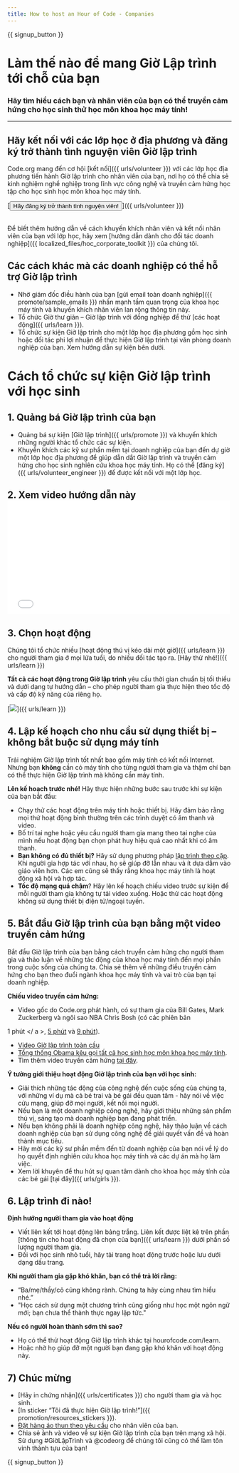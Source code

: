```yaml
---
title: How to host an Hour of Code - Companies
---
```


{{ signup_button }}

# Làm thế nào để mang Giờ Lập trình tới chỗ của bạn
### Hãy tìm hiểu cách bạn và nhân viên của bạn có thể truyền cảm hứng cho học sinh thử học môn khoa học máy tính!

***

## Hãy kết nối với các lớp học ở địa phương và đăng ký trở thành tình nguyện viên Giờ lập trình
Code.org mang đến cơ hội [kết nối]({{ urls/volunteer }}) với các lớp học địa phương tiến hành Giờ lập trình cho nhân viên của bạn, nơi họ có thể chia sẻ kinh nghiệm nghề nghiệp trong lĩnh vực công nghệ và truyền cảm hứng học tập cho học sinh học môn khoa học máy tính.

[<button>Hãy đăng ký trở thành tình nguyện viên!</button>]({{ urls/volunteer }})
<br>
<br>

Để biết thêm hướng dẫn về cách khuyến khích nhân viên và kết nối nhân viên của bạn với lớp học, hãy xem [hướng dẫn dành cho đối tác doanh nghiệp]({{ localized_files/hoc_corporate_toolkit }}) của chúng tôi.

## Các cách khác mà các doanh nghiệp có thể hỗ trợ Giờ lập trình

- Nhờ giám đốc điều hành của bạn [gửi email toàn doanh nghiệp]({{ promote/sample_emails }}) nhấn mạnh tầm quan trọng của khoa học máy tính và khuyến khích nhân viên lan rộng thông tin này.
- Tổ chức Giờ thư giãn – Giờ lập trình với đồng nghiệp để thử [các hoạt động]({{ urls/learn }}).
- Tổ chức sự kiện Giờ lập trình cho một lớp học địa phương gồm học sinh hoặc đối tác phi lợi nhuận để thực hiện Giờ lập trình tại văn phòng doanh nghiệp của bạn. Xem hướng dẫn sự kiện bên dưới.


# Cách tổ chức sự kiện Giờ lập trình với học sinh

## 1. Quảng bá Giờ lập trình của bạn
- Quảng bá sự kiện [Giờ lập trình]({{ urls/promote }}) và khuyến khích những người khác tổ chức các sự kiện.
- Khuyến khích các kỹ sư phần mềm tại doanh nghiệp của bạn đến dự giờ một lớp học địa phương để giúp dẫn dắt Giờ lập trình và truyền cảm hứng cho học sinh nghiên cứu khoa học máy tính. Họ có thể [đăng ký]({{ urls/volunteer_engineer }}) để được kết nối với một lớp học.

## 2. Xem video hướng dẫn này <iframe width="500" height="255" src="//www.youtube.com/embed/SrnvvWDm73k" frameborder="0" allowfullscreen mark="crwd-mark"></iframe>

## 3. Chọn hoạt động
Chúng tôi tổ chức nhiều [hoạt động thú vị kéo dài một giờ]({{ urls/learn }}) cho người tham gia ở mọi lứa tuổi, do nhiều đối tác tạo ra. [Hãy thử nhé!]({{ urls/learn }})

**Tất cả các hoạt động trong Giờ lập trình** yêu cầu thời gian chuẩn bị tối thiểu và dưới dạng tự hướng dẫn – cho phép người tham gia thực hiện theo tốc độ và cấp độ kỹ năng của riêng họ.

[<img src="/images/fit-700/tutorials.png" />]({{ urls/learn }})

## 4. Lập kế hoạch cho nhu cầu sử dụng thiết bị – không bắt buộc sử dụng máy tính

Trải nghiệm Giờ lập trình tốt nhất bao gồm máy tính có kết nối Internet. Nhưng bạn **không** cần có máy tính cho từng người tham gia và thậm chí bạn có thể thực hiện Giờ lập trình mà không cần máy tính.

**Lên kế hoạch trước nhé!** Hãy thực hiện những bước sau trước khi sự kiện của bạn bắt đầu:

- Chạy thử các hoạt động trên máy tính hoặc thiết bị. Hãy đảm bảo rằng mọi thứ hoạt động bình thường trên các trình duyệt có âm thanh và video.
- Bố trí tai nghe hoặc yêu cầu người tham gia mang theo tai nghe của mình nếu hoạt động bạn chọn phát huy hiệu quả cao nhất khi có âm thanh.
- **Bạn không có đủ thiết bị?** Hãy sử dụng phương pháp [lập trình theo cặp](https://www.youtube.com/watch?v=vgkahOzFH2Q). Khi người gia hợp tác với nhau, họ sẽ giúp đỡ lẫn nhau và ít dựa dẫm vào giáo viên hơn. Các em cũng sẽ thấy rằng khoa học máy tính là hoạt động xã hội và hợp tác.
- <strong>Tốc độ mạng quá chậm</strong>? Hãy lên kế hoạch chiếu video trước sự kiện để mỗi người tham gia không tự tải video xuống. Hoặc thử các hoạt động không sử dụng thiết bị điện tử/ngoại tuyến.

## 5.  Bắt đầu Giờ lập trình của bạn bằng một video truyền cảm hứng
Bắt đầu Giờ lập trình của bạn bằng cách truyền cảm hứng cho người tham gia và thảo luận về những tác động của khoa học máy tính đến mọi phần trong cuộc sống của chúng ta. Chia sẻ thêm về những điều truyền cảm hứng cho bạn theo đuổi ngành khoa học máy tính và vai trò của bạn tại doanh nghiệp.

**Chiếu video truyền cảm hứng:**

- Video gốc do Code.org phát hành, có sự tham gia của Bill Gates, Mark Zuckerberg và ngôi sao NBA Chris Bosh (có các phiên bản

1 phút </ a >, [5 phút](https://www.youtube.com/watch?v=nKIu9yen5nc) và [9 phút](https://www.youtube.com/watch?v=dU1xS07N-FA)).</li> 
  
  - [Video Giờ lập trình toàn cầu](https://www.youtube.com/watch?v=KsOIlDT145A)
- [Tổng thống Obama kêu gọi tất cả học sinh học môn khoa học máy tính](https://www.youtube.com/watch?v=6XvmhE1J9PY).
- Tìm thêm video truyền cảm hứng [tại đây](https://www.youtube.com/playlist?list=PLzdnOPI1iJNfpD8i4Sx7U0y2MccnrNZuP).</ul> 

**Ý tưởng giới thiệu hoạt động Giờ lập trình của bạn với học sinh:**

- Giải thích những tác động của công nghệ đến cuộc sống của chúng ta, với những ví dụ mà cả bé trai và bé gái đều quan tâm - hãy nói về việc cứu mạng, giúp đỡ mọi người, kết nối mọi người.
- Nếu bạn là một doanh nghiệp công nghệ, hãy giới thiệu những sản phẩm thú vị, sáng tạo mà doanh nghiệp bạn đang phát triển.
- Nếu bạn không phải là doanh nghiệp công nghệ, hãy thảo luận về cách doanh nghiệp của bạn sử dụng công nghệ để giải quyết vấn đề và hoàn thành mục tiêu.
- Hãy mời các kỹ sư phần mềm đến từ doanh nghiệp của bạn nói về lý do họ quyết định nghiên cứu khoa học máy tính và các dự án mà họ làm việc.
- Xem lời khuyên để thu hút sự quan tâm dành cho khoa học máy tính của các bé gái [tại đây]({{ urls/girls }}).



## 6. Lập trình đi nào!

**Định hướng người tham gia vào hoạt động**

- Viết liên kết tới hoạt động lên bảng trắng. Liên kết được liệt kê trên phần [thông tin cho hoạt động đã chọn của bạn]({{ urls/learn }}) dưới phần số lượng người tham gia.
- Đối với học sinh nhỏ tuổi, hãy tải trang hoạt động trước hoặc lưu dưới dạng dấu trang.

**Khi người tham gia gặp khó khăn, bạn có thể trả lời rằng:**

- “Ba/mẹ/thầy/cô cũng không rành. Chúng ta hãy cùng nhau tìm hiểu nhé.”
- "Học cách sử dụng một chương trình cũng giống như học một ngôn ngữ mới; bạn chưa thể thành thực ngay lập tức."

**Nếu có người hoàn thành sớm thì sao?**

- Họ có thể thử hoạt động Giờ lập trình khác tại hourofcode.com/learn.
- Hoặc nhờ họ giúp đỡ một người bạn đang gặp khó khăn với hoạt động này.



## 7) Chúc mừng

- [Hãy in chứng nhận]({{ urls/certificates }}) cho người tham gia và học sinh.
- [In sticker “Tôi đã thực hiện Giờ lập trình!”]({{ promotion/resources_stickers }}).
- [Đặt hàng áo thun theo yêu cầu](http://blog.code.org/post/132608499493/hour-of-code-shirts-and-more) cho nhân viên của bạn.
- Chia sẻ ảnh và video về sự kiện Giờ lập trình của bạn trên mạng xã hội. Sử dụng #GiờLậpTrình và @codeorg để chúng tôi cũng có thể làm tôn vinh thành tựu của bạn!

{{ signup_button }}
